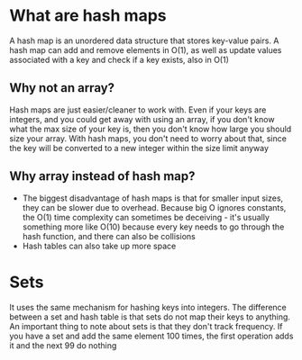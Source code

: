 # What are hash maps

A hash map is an unordered data structure that stores key-value pairs. A hash map can add and remove
elements in O(1), as well as update values associated with a key and check if a key exists, also in O(1)

## Why not an array?

Hash maps are just easier/cleaner to work with. Even if your keys are integers, and you could get away with using an
array, if you don't know what the max size of your key is, then you don't know how large you should size your array.
With hash maps, you don't need to worry about that, since the key will be converted to a new integer within the size
limit anyway

## Why array instead of hash map?

* The biggest disadvantage of hash maps is that for smaller input sizes, they can be slower due to overhead. Because big O
ignores constants, the O(1) time complexity can sometimes be deceiving - it's usually something more like O(10) because
every key needs to go through the hash function, and there can also be collisions
* Hash tables can also take up more space

# Sets

It uses the same mechanism for hashing keys into integers. The difference between a set and hash table is that sets do
not map their keys to anything. An important thing to note about sets is that they don't track frequency. If you have a
set and add the same element 100 times, the first operation adds it and the next 99 do nothing
